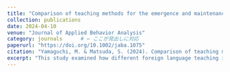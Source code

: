 ```yaml
---
title: "Comparison of teaching methods for the emergence and maintenance of untaught relations in foreign language vocabulary acquisition: A systematic replication"
collection: publications
date: 2024-04-10
venue: "Journal of Applied Behavior Analysis"
category: journals      # ← ここが見出しに対応
paperurl: "https://doi.org/10.1002/jaba.1075"
citation: "Yamaguchi, M. & Matsuda, S. (2024). Comparison of teaching methods for the emergence and maintenance of untaught relations in foreign language vocabulary acquisition: A systematic replication. Journal of Applied Behavior Analysis, 2024, 57(3), 763-775. https://doi.org/10.1002/jaba.1075"
excerpt: "This study examined how different foreign language teaching interactions shape emergent verbal relations, offering insights for designing technology-assisted learning systems that leverage behavioral principles."
---
```

